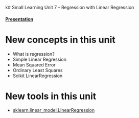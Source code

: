k# Small Learning Unit 7 - Regression with Linear Regression


#### [Presentation](https://docs.google.com/presentation/d/1YIGDSKCA5VkauK2974_w43Nj5xLUCMi50Rd-eQMcLWo/edit?usp=sharing)

# New concepts in this unit
- What is regression?
- Simple Linear Regression
- Mean Squared Error
- Ordinary Least Squares 
- Scikit LinearRegression


# New tools in this unit
- [sklearn.linear_model.LinearRegression](http://scikit-learn.org/stable/modules/generated/sklearn.linear_model.LinearRegression.html)

